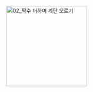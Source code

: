 <img width="219" alt="02_짝수 더하며 계단 오르기" src="https://github.com/ysolarh/OZ_class_backend/assets/109467066/cf4fc788-45ba-4044-9a44-9e3301bcfca7">